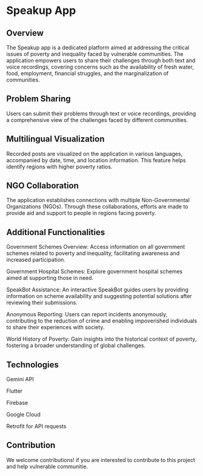 # Speakup App

## Overview

The Speakup app is a dedicated platform aimed at addressing the critical issues of poverty and inequality faced by vulnerable communities. The application empowers users to share their challenges through both text and voice recordings, covering concerns such as the availability of fresh water, food, employment, financial struggles, and the marginalization of communities.

## Problem Sharing

Users can submit their problems through text or voice recordings, providing a comprehensive view of the challenges faced by different communities.

## Multilingual Visualization

Recorded posts are visualized on the application in various languages, accompanied by date, time, and location information. This feature helps identify regions with higher poverty ratios.

## NGO Collaboration

The application establishes connections with multiple Non-Governmental Organizations (NGOs). Through these collaborations, efforts are made to provide aid and support to people in regions facing poverty.

## Additional Functionalities

Government Schemes Overview: Access information on all government schemes related to poverty and inequality, facilitating awareness and increased participation.

Government Hospital Schemes: Explore government hospital schemes aimed at supporting those in need.

SpeakBot Assistance: An interactive SpeakBot guides users by providing information on scheme availability and suggesting potential solutions after reviewing their submissions.

Anonymous Reporting: Users can report incidents anonymously, contributing to the reduction of crime and enabling impoverished individuals to share their experiences with society.

World History of Poverty: Gain insights into the historical context of poverty, fostering a broader understanding of global challenges.

## Technologies

Gemini API

Flutter

Firebase

Google Cloud

Retrofit for API requests
## Contribution 

We welcome contributions! if you are interested to contribute to this project and help vulnerable communitie. 
